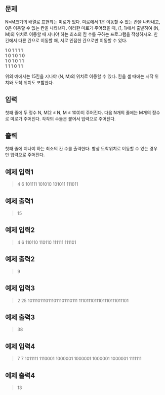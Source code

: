 ## 문제
N×M크기의 배열로 표현되는 미로가 있다.
미로에서 1은 이동할 수 있는 칸을 나타내고, 0은 이동할 수 없는 칸을 나타낸다.
이러한 미로가 주어졌을 때, (1, 1)에서 출발하여 (N, M)의 위치로 이동할 때 지나야 하는 최소의 칸 수를 구하는 프로그램을 작성하시오.
한 칸에서 다른 칸으로 이동할 때, 서로 인접한 칸으로만 이동할 수 있다.

1	0	1	1	1	1<br/>
1	0	1	0	1	0<br/>
1	0	1	0	1	1<br/>
1	1	1	0	1	1<br/>

위의 예에서는 15칸을 지나야 (N, M)의 위치로 이동할 수 있다.
칸을 셀 때에는 시작 위치와 도착 위치도 포함한다.

## 입력
첫째 줄에 두 정수 N, M(2 ≤ N, M ≤ 100)이 주어진다.
다음 N개의 줄에는 M개의 정수로 미로가 주어진다.
각각의 수들은 붙어서 입력으로 주어진다.

## 출력
첫째 줄에 지나야 하는 최소의 칸 수를 출력한다.
항상 도착위치로 이동할 수 있는 경우만 입력으로 주어진다.

## 예제 입력1
>4 6
>101111
>101010
>101011
>111011

## 예제 출력1
>15

## 예제 입력2
>4 6
>110110
>110110
>111111
>111101

## 예제 출력2
>9

## 예제 입력3
>2 25
>1011101110111011101110111
>1110111011101110111011101

## 예제 출력3
>38

## 예제 입력4
>7 7
>1011111
>1110001
>1000001
>1000001
>1000001
>1000001
>1111111

## 예제 출력4
>13